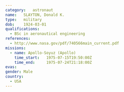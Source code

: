 ```yaml
---
category:	astronaut
name:	SLAYTON, Donald K.
type:	military
dob:	1924-03-01
qualifications:
  - BSc in aeronautical engineering
references:
  - http://www.nasa.gov/pdf/740566main_current.pdf
missions:
  - name: Apollo-Soyuz (Apollo)
    time_start:   1975-07-15T19:50:00Z
    time_end:     1975-07-24T21:18:00Z
evas:
gender:	Male
country:
  - USA
---
```

